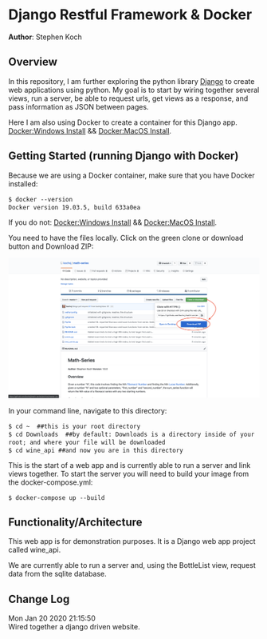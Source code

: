 # Django Restful Framework & Docker
**Author**: Stephen Koch

## Overview
In this repository, I am further exploring the python library [Django](https://www.djangoproject.com/) to create web applications using python. My goal is to start by wiring together several views, run a server, be able to request urls, get views as a response, and pass information as JSON between pages.

Here I am also using Docker to create a container for this Django app. [Docker:Windows Install](https://docs.docker.com/docker-for-windows/install/) && [Docker:MacOS Install](https://docs.docker.com/docker-for-mac/install/).

## Getting Started (running Django with Docker)

Because we are using a Docker container, make sure that you have Docker installed:
```
$ docker --version
Docker version 19.03.5, build 633a0ea
```
If you do not: [Docker:Windows Install](https://docs.docker.com/docker-for-windows/install/) && [Docker:MacOS Install](https://docs.docker.com/docker-for-mac/install/).

You need to have the files locally. Click on the green clone or download button and Download ZIP:

![Click_to_download](media/Click_to_download.png)


In your command line, navigate to this directory:
```
$ cd ~  ##this is your root directory
$ cd Downloads  ##by default: Downloads is a directory inside of your root; and where your file will be downloaded
$ cd wine_api ##and now you are in this directory
```
This is the start of a web app and is currently able to run a server and link views together. 
To start the server you will need to build your image from the docker-compose.yml:
```
$ docker-compose up --build
```
## Functionality/Architecture
This web app is for demonstration purposes. It is a Django web app project called wine_api.

We are currently able to run a server and, using the BottleList view, request data from the sqlite database.

## Change Log
Mon Jan 20 2020 21:15:50<br>Wired together a django driven website.
